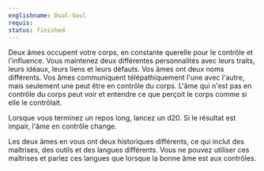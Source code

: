 ```yaml
---
englishname: Dual-Soul
requis:
status: finished
---
```


Deux âmes occupent votre corps, en constante querelle pour le contrôle et l'influence. Vous maintenez deux différentes personnalités avec leurs traits, leurs idéaux, leurs liens et leurs défauts. Vos âmes ont deux noms différents. Vos âmes communiquent télépathiquement l'une avec l'autre, mais seulement une peut être en contrôle du corps. L'âme qui n'est pas en contrôle du corps peut voir et entendre ce que perçoit le corps comme si elle le contrôlait.

Lorsque vous terminez un repos long, lancez un d20. Si le résultat est impair, l'âme en contrôle change.

Les deux âmes en vous ont deux historiques différents, ce qui inclut des maîtrises, des outils et des langues différents. Vous ne pouvez utiliser ces maîtrises et parlez ces langues que lorsque la bonne âme est aux contrôles.